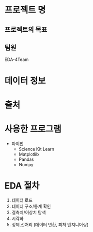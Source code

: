 
 
# 프로젝트 명
## 프로젝트의 목표
## 팀원
   E D A - 4 T e a m 


# 데이터 정보 
  # 출처


# 사용한 프로그램
- 파이썬
  - Science Kit Learn
  - Matplotlib
  - Pandas
  - Numpy


# EDA 절차
1. 데이터 로드
2. 데이터 구조/통계 확인
3. 결측치/이상치 탐색
4. 시각화
5. 정제,전처리 (데이터 변환, 피처 엔지니어링)




